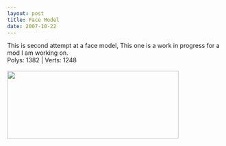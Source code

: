 ```yaml
---
layout: post
title: Face Model
date: 2007-10-22
---
```

This is second attempt at a face model, This one is a work in progress for a mod I am working on.<br />Polys: 1382 | Verts: 1248<br /><br /><a onblur="try {parent.deselectBloggerImageGracefully();} catch(e) {}" href="http://2.bp.blogspot.com/_zdYMSK7YuAA/SarfJa1I2RI/AAAAAAAAFFY/c9gQ42uKD1U/s1600-h/head_view_web_medium.jpg"><img style="float:left; margin:0 10px 10px 0;cursor:pointer; cursor:hand;width: 400px; height: 158px;" src="http://2.bp.blogspot.com/_zdYMSK7YuAA/SarfJa1I2RI/AAAAAAAAFFY/c9gQ42uKD1U/s400/head_view_web_medium.jpg" border="0" alt="" id="BLOGGER_PHOTO_ID_5308300463723567378" /></a>
